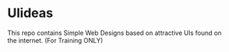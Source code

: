# UIideas
This repo contains Simple Web Designs based on attractive UIs found on the internet.
(For Training ONLY)
